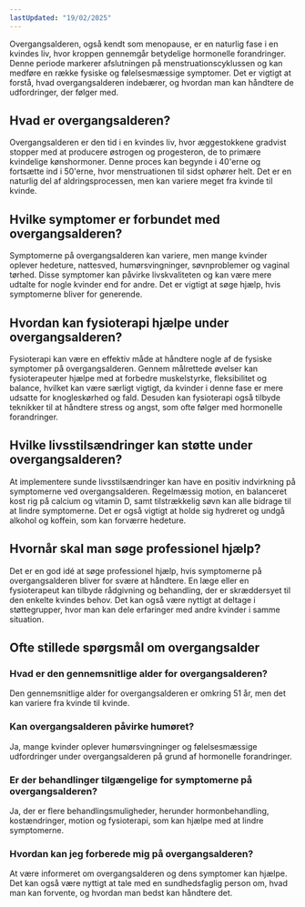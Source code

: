 ```yaml
---
lastUpdated: "19/02/2025"
---
```


Overgangsalderen, også kendt som menopause, er en naturlig fase i en kvindes liv, hvor kroppen gennemgår betydelige hormonelle forandringer. Denne periode markerer afslutningen på menstruationscyklussen og kan medføre en række fysiske og følelsesmæssige symptomer. Det er vigtigt at forstå, hvad overgangsalderen indebærer, og hvordan man kan håndtere de udfordringer, der følger med.

## Hvad er overgangsalderen?

Overgangsalderen er den tid i en kvindes liv, hvor æggestokkene gradvist stopper med at producere østrogen og progesteron, de to primære kvindelige kønshormoner. Denne proces kan begynde i 40'erne og fortsætte ind i 50'erne, hvor menstruationen til sidst ophører helt. Det er en naturlig del af aldringsprocessen, men kan variere meget fra kvinde til kvinde.

## Hvilke symptomer er forbundet med overgangsalderen?

Symptomerne på overgangsalderen kan variere, men mange kvinder oplever hedeture, nattesved, humørsvingninger, søvnproblemer og vaginal tørhed. Disse symptomer kan påvirke livskvaliteten og kan være mere udtalte for nogle kvinder end for andre. Det er vigtigt at søge hjælp, hvis symptomerne bliver for generende.

## Hvordan kan fysioterapi hjælpe under overgangsalderen?

Fysioterapi kan være en effektiv måde at håndtere nogle af de fysiske symptomer på overgangsalderen. Gennem målrettede øvelser kan fysioterapeuter hjælpe med at forbedre muskelstyrke, fleksibilitet og balance, hvilket kan være særligt vigtigt, da kvinder i denne fase er mere udsatte for knogleskørhed og fald. Desuden kan fysioterapi også tilbyde teknikker til at håndtere stress og angst, som ofte følger med hormonelle forandringer.

## Hvilke livsstilsændringer kan støtte under overgangsalderen?

At implementere sunde livsstilsændringer kan have en positiv indvirkning på symptomerne ved overgangsalderen. Regelmæssig motion, en balanceret kost rig på calcium og vitamin D, samt tilstrækkelig søvn kan alle bidrage til at lindre symptomerne. Det er også vigtigt at holde sig hydreret og undgå alkohol og koffein, som kan forværre hedeture.

## Hvornår skal man søge professionel hjælp?

Det er en god idé at søge professionel hjælp, hvis symptomerne på overgangsalderen bliver for svære at håndtere. En læge eller en fysioterapeut kan tilbyde rådgivning og behandling, der er skræddersyet til den enkelte kvindes behov. Det kan også være nyttigt at deltage i støttegrupper, hvor man kan dele erfaringer med andre kvinder i samme situation.

## Ofte stillede spørgsmål om overgangsalder

### Hvad er den gennemsnitlige alder for overgangsalderen?

Den gennemsnitlige alder for overgangsalderen er omkring 51 år, men det kan variere fra kvinde til kvinde.

### Kan overgangsalderen påvirke humøret?

Ja, mange kvinder oplever humørsvingninger og følelsesmæssige udfordringer under overgangsalderen på grund af hormonelle forandringer.

### Er der behandlinger tilgængelige for symptomerne på overgangsalderen?

Ja, der er flere behandlingsmuligheder, herunder hormonbehandling, kostændringer, motion og fysioterapi, som kan hjælpe med at lindre symptomerne.

### Hvordan kan jeg forberede mig på overgangsalderen?

At være informeret om overgangsalderen og dens symptomer kan hjælpe. Det kan også være nyttigt at tale med en sundhedsfaglig person om, hvad man kan forvente, og hvordan man bedst kan håndtere det.
